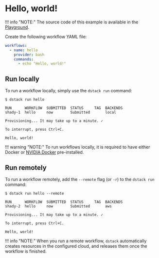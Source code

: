 # Hello, world!

!!! info "NOTE:"
    The source code of this example is available in the [Playground](../playground.md). 

Create the following workflow YAML file:

<div editor-title=".dstack/workflows/hello.yaml"> 

```yaml
workflows:
  - name: hello
    provider: bash
    commands:
      - echo "Hello, world!"
```

</div>

## Run locally

To run a workflow locally, simply use the `dstack run` command:

<div class="termy">

```shell
$ dstack run hello

RUN      WORKFLOW  SUBMITTED  STATUS     TAG  BACKENDS
shady-1  hello     now        Submitted       local
 
Provisioning... It may take up to a minute. ✓

To interrupt, press Ctrl+C.

Hello, world!
```

</div>

!!! warning "NOTE:"
    To run workflows locally, it is required to have either Docker or [NVIDIA Docker](https://github.com/NVIDIA/nvidia-docker) 
    pre-installed.

## Run remotely

To run a workflow remotely, add the `--remote` flag (or `-r`) to 
the `dstack run` command:

<div class="termy">

```shell
$ dstack run hello --remote

RUN      WORKFLOW  SUBMITTED  STATUS     TAG  BACKENDS
shady-2  hello     now        Submitted       aws
 
Provisioning... It may take up to a minute. ✓

To interrupt, press Ctrl+C.

Hello, world!
```

</div>

!!! info "NOTE:"
    When you run a remote workflow, `dstack` automatically creates resources in the configured cloud,
    and releases them once the workflow is finished.
